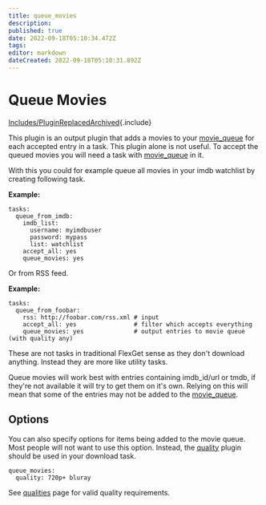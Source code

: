 ```yaml
---
title: queue_movies
description: 
published: true
date: 2022-09-18T05:10:34.472Z
tags: 
editor: markdown
dateCreated: 2022-09-18T05:10:31.892Z
---
```


# Queue Movies
[Includes/PluginReplacedArchived](/Includes/PluginReplacedArchived){.include}

This plugin is an output plugin that adds a movies to your [movie_queue](/Plugins/movie_queue) for each accepted entry in a task. This plugin alone is not useful. To accept the queued movies you will need a task with [movie_queue](/Plugins/movie_queue) in it.

With this you could for example queue all movies in your imdb watchlist by creating following task.

**Example:**

```
tasks:
  queue_from_imdb:
    imdb_list:
      username: myimdbuser
      password: mypass
      list: watchlist
    accept_all: yes
    queue_movies: yes
```

Or from RSS feed.

**Example:**

```
tasks:
  queue_from_foobar:
    rss: http://foobar.com/rss.xml # input
    accept_all: yes                # filter which accepts everything
    queue_movies: yes              # output entries to movie queue (with quality any)
```

These are not tasks in traditional FlexGet sense as they don't download anything. Instead they are more like utility tasks.

Queue movies will work best with entries containing imdb_id/url or tmdb, if they're not available it will try to get them on it's own. Relying on this will mean that some of the entries may not be added to the [movie_queue](/Plugins/movie_queue).

## Options
You can also specify options for items being added to the movie queue. Most people will not want to use this option. Instead, the [quality](/Plugins/quality) plugin should be used in your download task.

```
queue_movies:
  quality: 720p+ bluray
```

See [qualities](/Qualities) page for valid quality requirements.